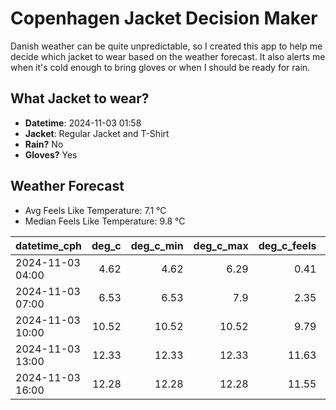 
# Copenhagen Jacket Decision Maker

Danish weather can be quite unpredictable, so I created this app to help me decide which jacket to wear based on the weather forecast. 
It also alerts me when it's cold enough to bring gloves or when I should be ready for rain.

## What Jacket to wear?

- **Datetime**: 2024-11-03 01:58
- **Jacket**: Regular Jacket and T-Shirt
- **Rain?** No
- **Gloves?** Yes

## Weather Forecast
- Avg Feels Like Temperature: 7.1 °C
- Median Feels Like Temperature: 9.8 °C

| datetime_cph     |   deg_c |   deg_c_min |   deg_c_max |   deg_c_feels | weather   | wind   | rain   |
|:-----------------|--------:|------------:|------------:|--------------:|:----------|:-------|:-------|
| 2024-11-03 04:00 |    4.62 |        4.62 |        6.29 |          0.41 | Clouds    | High   | None   |
| 2024-11-03 07:00 |    6.53 |        6.53 |        7.9  |          2.35 | Clouds    | High   | None   |
| 2024-11-03 10:00 |   10.52 |       10.52 |       10.52 |          9.79 | Clouds    | High   | None   |
| 2024-11-03 13:00 |   12.33 |       12.33 |       12.33 |         11.63 | Clouds    | High   | None   |
| 2024-11-03 16:00 |   12.28 |       12.28 |       12.28 |         11.55 | Clouds    | High   | None   |
        